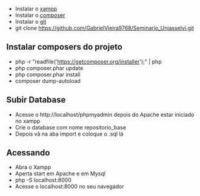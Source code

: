 - Instalar o [xampp](https://www.apachefriends.org/pt_br/download.html)
- Instalar o [composer](https://getcomposer.org/download/)
- Instalar o [git](https://www.git-scm.com/downloads)
- git clone https://github.com/GabrielVieira9768/Seminario_Uniasselvi.git
## Instalar composers do projeto
  - php -r "readfile('https://getcomposer.org/installer');" | php
  - php composer.phar update
  - php composer.phar install
  - composer dump-autoload
## Subir Database
  - Acesse o http://localhost/phpmyadmin depois do Apache estar iniciado no xampp
  - Crie o database com nome repositorio_base
  - Depois vã na aba import e coloque o .sql lá
## Acessando
  - Abra o Xampp
  - Aperta start em Apache e em Mysql
  - php -S localhost:8000
  - Acesse o localhost:8000 no seu navegador
